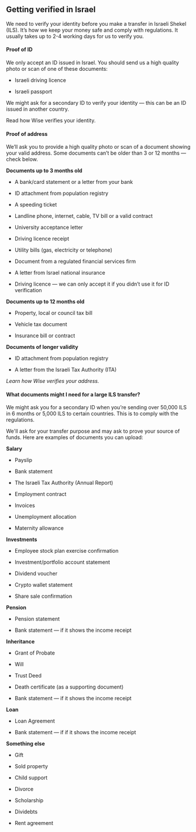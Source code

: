 ## Getting verified in Israel  
We need to verify your identity before you make a transfer in Israeli Shekel (ILS). It’s how we keep your money safe and comply with regulations. It usually takes up to 2-4 working days for us to verify you. 

#### **Proof of ID**

We only accept an ID issued in Israel. You should send us a high quality photo or scan of one of these documents: 

  * Israeli driving licence 

  * Israeli passport




We might ask for a secondary ID to verify your identity — this can be an ID issued in another country.

Read how Wise verifies your identity. 

#### **Proof of address**

We’ll ask you to provide a high quality photo or scan of a document showing your valid address. Some documents can’t be older than 3 or 12 months — check below. 

**Documents up to 3 months old**

  * A bank/card statement or a letter from your bank

  * ID attachment from population registry

  * A speeding ticket

  * Landline phone, internet, cable, TV bill or a valid contract

  * University acceptance letter

  * Driving licence receipt

  * Utility bills (gas, electricity or telephone)

  * Document from a regulated financial services firm

  * A letter from Israel national insurance

  * Driving licence — we can only accept it if you didn’t use it for ID verification 




**Documents up to 12 months old**

  * Property, local or council tax bill

  * Vehicle tax document

  * Insurance bill or contract




 **Documents of longer validity**

  * ID attachment from population registry

  * A letter from the Israeli Tax Authority (ITA)




 _Learn how Wise verifies your address._

####  **What documents might I need for a large ILS transfer?**

We might ask you for a secondary ID when you’re sending over 50,000 ILS in 6 months or 5,000 ILS to certain countries. This is to comply with the regulations. 

We'll ask for your transfer purpose and may ask to prove your source of funds. Here are examples of documents you can upload: 

**Salary**

  * Payslip

  * Bank statement

  * The Israeli Tax Authority (Annual Report)

  * Employment contract

  * Invoices

  * Unemployment allocation

  * Maternity allowance




 **Investments**

  * Employee stock plan exercise confirmation

  * Investment/portfolio account statement

  * Dividend voucher

  * Crypto wallet statement

  * Share sale confirmation




 **Pension**

  * Pension statement

  * Bank statement — if it shows the income receipt




 **Inheritance**

  * Grant of Probate

  * Will

  * Trust Deed

  * Death certificate (as a supporting document)

  * Bank statement — if it shows the income receipt 




**Loan**

  * Loan Agreement

  * Bank statement — if if it shows the income receipt 




**Something else**

  * Gift

  * Sold property

  * Child support

  * Divorce

  * Scholarship

  * Dividebts

  * Rent agreement